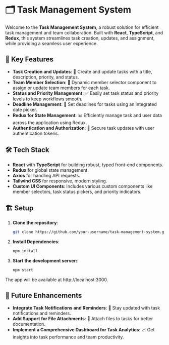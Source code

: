 # 🗂️ Task Management System

Welcome to the **Task Management System**, a robust solution for efficient task management and team collaboration. Built with **React**, **TypeScript**, and **Redux**, this system streamlines task creation, updates, and assignment, while providing a seamless user experience.

## 🚀 Key Features

- **Task Creation and Updates**: 📝 Create and update tasks with a title, description, priority, and status.
- **Team Member Selection**: 👥 Dynamic member selector component to assign or update team members for each task.
- **Status and Priority Management**: ✅ Easily set task status and priority levels to keep workflows smooth.
- **Deadline Management**: 📅 Set deadlines for tasks using an integrated date picker.
- **Redux for State Management**: 📊 Efficiently manage task and user data across the application using Redux.
- **Authentication and Authorization**: 🔐 Secure task updates with user authentication tokens.

## 🛠️ Tech Stack

- **React** with **TypeScript** for building robust, typed front-end components.
- **Redux** for global state management.
- **Axios** for handling API requests.
- **Tailwind CSS** for responsive, modern styling.
- **Custom UI Components**: Includes various custom components like member selectors, task status pickers, and priority indicators.

## 🏗️ Setup

1. **Clone the repository**:
   ```bash
   git clone https://github.com/your-username/task-management-system.git

2. **Install Dependencies**:
   ```bash
   npm install
3. **Start the development server:**:
   ```bash
   npm start

The app will be available at http://localhost:3000.

## 🚀 Future Enhancements

- **Integrate Task Notifications and Reminders**: 🔔 Stay updated with task notifications and reminders.
- **Add Support for File Attachments**: 📎 Attach files to tasks for better documentation.
- **Implement a Comprehensive Dashboard for Task Analytics**: 📈 Get insights into task performance and team productivity.
